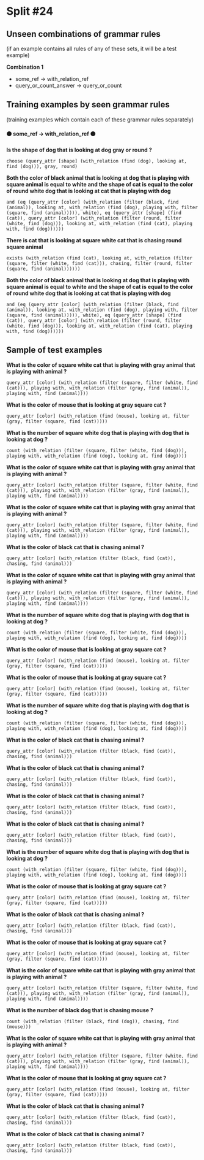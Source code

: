 # Split #24
## Unseen combinations of grammar rules
(if an example contains all rules of any of these sets, it will be a test example)

**Combination 1**
* some_ref -> with_relation_ref
* query_or_count_answer -> query_or_count

## Training examples by seen grammar rules
(training examples which contain each of these grammar rules separately)
#### ⚫ some_ref -> with_relation_ref ⚫
**Is the shape of dog that is looking at dog gray or round ?**
 ```
choose (query_attr [shape] (with_relation (find (dog), looking at, find (dog))), gray, round)
```
**Both the color of black animal that is looking at dog that is playing with square animal is equal to white and the shape of cat is equal to the color of round white dog that is looking at cat that is playing with dog**
 ```
and (eq (query_attr [color] (with_relation (filter (black, find (animal)), looking at, with_relation (find (dog), playing with, filter (square, find (animal))))), white), eq (query_attr [shape] (find (cat)), query_attr [color] (with_relation (filter (round, filter (white, find (dog))), looking at, with_relation (find (cat), playing with, find (dog))))))
```
**There is cat that is looking at square white cat that is chasing round square animal**
 ```
exists (with_relation (find (cat), looking at, with_relation (filter (square, filter (white, find (cat))), chasing, filter (round, filter (square, find (animal))))))
```
**Both the color of black animal that is looking at dog that is playing with square animal is equal to white and the shape of cat is equal to the color of round white dog that is looking at cat that is playing with dog**
 ```
and (eq (query_attr [color] (with_relation (filter (black, find (animal)), looking at, with_relation (find (dog), playing with, filter (square, find (animal))))), white), eq (query_attr [shape] (find (cat)), query_attr [color] (with_relation (filter (round, filter (white, find (dog))), looking at, with_relation (find (cat), playing with, find (dog))))))
```
## Sample of test examples
**What is the color of square white cat that is playing with gray animal that is playing with animal ?**
 ```
query_attr [color] (with_relation (filter (square, filter (white, find (cat))), playing with, with_relation (filter (gray, find (animal)), playing with, find (animal))))
```
**What is the color of mouse that is looking at gray square cat ?**
 ```
query_attr [color] (with_relation (find (mouse), looking at, filter (gray, filter (square, find (cat)))))
```
**What is the number of square white dog that is playing with dog that is looking at dog ?**
 ```
count (with_relation (filter (square, filter (white, find (dog))), playing with, with_relation (find (dog), looking at, find (dog))))
```
**What is the color of square white cat that is playing with gray animal that is playing with animal ?**
 ```
query_attr [color] (with_relation (filter (square, filter (white, find (cat))), playing with, with_relation (filter (gray, find (animal)), playing with, find (animal))))
```
**What is the color of square white cat that is playing with gray animal that is playing with animal ?**
 ```
query_attr [color] (with_relation (filter (square, filter (white, find (cat))), playing with, with_relation (filter (gray, find (animal)), playing with, find (animal))))
```
**What is the color of black cat that is chasing animal ?**
 ```
query_attr [color] (with_relation (filter (black, find (cat)), chasing, find (animal)))
```
**What is the color of square white cat that is playing with gray animal that is playing with animal ?**
 ```
query_attr [color] (with_relation (filter (square, filter (white, find (cat))), playing with, with_relation (filter (gray, find (animal)), playing with, find (animal))))
```
**What is the number of square white dog that is playing with dog that is looking at dog ?**
 ```
count (with_relation (filter (square, filter (white, find (dog))), playing with, with_relation (find (dog), looking at, find (dog))))
```
**What is the color of mouse that is looking at gray square cat ?**
 ```
query_attr [color] (with_relation (find (mouse), looking at, filter (gray, filter (square, find (cat)))))
```
**What is the color of mouse that is looking at gray square cat ?**
 ```
query_attr [color] (with_relation (find (mouse), looking at, filter (gray, filter (square, find (cat)))))
```
**What is the number of square white dog that is playing with dog that is looking at dog ?**
 ```
count (with_relation (filter (square, filter (white, find (dog))), playing with, with_relation (find (dog), looking at, find (dog))))
```
**What is the color of black cat that is chasing animal ?**
 ```
query_attr [color] (with_relation (filter (black, find (cat)), chasing, find (animal)))
```
**What is the color of black cat that is chasing animal ?**
 ```
query_attr [color] (with_relation (filter (black, find (cat)), chasing, find (animal)))
```
**What is the color of black cat that is chasing animal ?**
 ```
query_attr [color] (with_relation (filter (black, find (cat)), chasing, find (animal)))
```
**What is the color of black cat that is chasing animal ?**
 ```
query_attr [color] (with_relation (filter (black, find (cat)), chasing, find (animal)))
```
**What is the number of square white dog that is playing with dog that is looking at dog ?**
 ```
count (with_relation (filter (square, filter (white, find (dog))), playing with, with_relation (find (dog), looking at, find (dog))))
```
**What is the color of mouse that is looking at gray square cat ?**
 ```
query_attr [color] (with_relation (find (mouse), looking at, filter (gray, filter (square, find (cat)))))
```
**What is the color of black cat that is chasing animal ?**
 ```
query_attr [color] (with_relation (filter (black, find (cat)), chasing, find (animal)))
```
**What is the color of mouse that is looking at gray square cat ?**
 ```
query_attr [color] (with_relation (find (mouse), looking at, filter (gray, filter (square, find (cat)))))
```
**What is the color of square white cat that is playing with gray animal that is playing with animal ?**
 ```
query_attr [color] (with_relation (filter (square, filter (white, find (cat))), playing with, with_relation (filter (gray, find (animal)), playing with, find (animal))))
```
**What is the number of black dog that is chasing mouse ?**
 ```
count (with_relation (filter (black, find (dog)), chasing, find (mouse)))
```
**What is the color of square white cat that is playing with gray animal that is playing with animal ?**
 ```
query_attr [color] (with_relation (filter (square, filter (white, find (cat))), playing with, with_relation (filter (gray, find (animal)), playing with, find (animal))))
```
**What is the color of mouse that is looking at gray square cat ?**
 ```
query_attr [color] (with_relation (find (mouse), looking at, filter (gray, filter (square, find (cat)))))
```
**What is the color of black cat that is chasing animal ?**
 ```
query_attr [color] (with_relation (filter (black, find (cat)), chasing, find (animal)))
```
**What is the color of black cat that is chasing animal ?**
 ```
query_attr [color] (with_relation (filter (black, find (cat)), chasing, find (animal)))
```